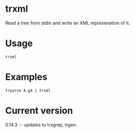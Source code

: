 # trxml

Read a tree from stdin and write an XML represenation of it.

# Usage

    trxml

# Examples

    trparse A.g4 | trxml

# Current version

0.14.3 -- updates to trxgrep, trgen.
